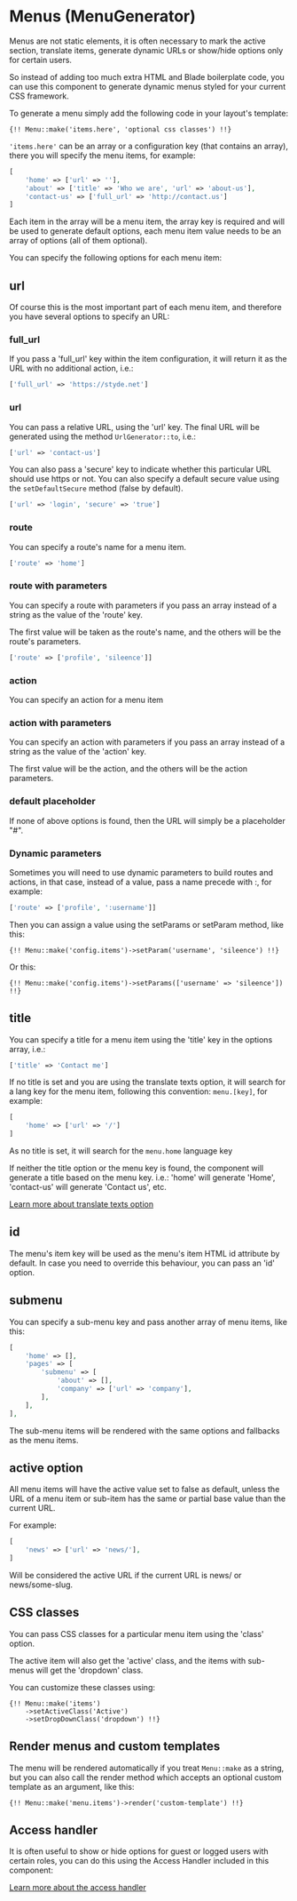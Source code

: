 # Menus (MenuGenerator)

Menus are not static elements,  it is often necessary to mark the active section, translate items, generate dynamic URLs or show/hide options only for certain users.

So instead of adding too much extra HTML and Blade boilerplate code, you can use this component to generate dynamic menus styled for your current CSS framework.

To generate a menu simply add the following code in your layout's template:

```blade
{!! Menu::make('items.here', 'optional css classes') !!}
```

`'items.here'` can be an array or a configuration key (that contains an array), there you will specify the menu items, for example:

```php
[
	'home' => ['url' => ''],
	'about' => ['title' => 'Who we are', 'url' => 'about-us'],
	'contact-us' => ['full_url' => 'http://contact.us']
]
```

Each item in the array will be a menu item, the array key is required and will be used to generate default options, each menu item value needs to be an array of options (all of them optional).

You can specify the following options for each menu item:

## url

Of course this is the most important part of each menu item, and therefore you have several options to specify an URL:

### full_url

If you pass a 'full_url' key within the item configuration, it will return it as the URL with no additional action, i.e.:

```php
['full_url' => 'https://styde.net']
```

### url

You can pass a relative URL, using the 'url' key. The final URL will be generated using the method `UrlGenerator::to`, i.e.:

```php
['url' => 'contact-us']
```

You can also pass a 'secure' key to indicate whether this particular URL should use https or not. You can also specify a default secure value using the `setDefaultSecure` method (false by default).

```php
['url' => 'login', 'secure' => 'true']
```

### route

You can specify a route's name for a menu item.

```php
['route' => 'home']
```

### route with parameters

You can specify a route with parameters if you pass an array instead of a string as the value of the 'route' key.

The first value will be taken as the route's name, and the others will be the route's parameters.

```php
['route' => ['profile', 'sileence']]
```

### action

You can specify an action for a menu item

### action with parameters

You can specify an action with parameters if you pass an array instead of a string as the value of the 'action' key.

The first value will be the action, and the others will be the action parameters.

### default placeholder

If none of above options is found, then the URL will simply be a placeholder "#".

### Dynamic parameters

Sometimes you will need to use dynamic parameters to build routes and actions, in that case, instead of a value, pass a name precede with :, for example:

```php
['route' => ['profile', ':username']]
```

Then you can assign a value using the setParams or setParam method, like this:

```blade
{!! Menu::make('config.items')->setParam('username', 'sileence') !!}
```

Or this:

```blade
{!! Menu::make('config.items')->setParams(['username' => 'sileence']) !!}
```

## title

You can specify a title for a menu item using the 'title' key in the options array, i.e.:

```php
['title' => 'Contact me']
```

If no title is set and you are using the translate texts option, it will search for a lang key for the menu item, following this convention: `menu.[key]`, for example:

```php
[
    'home' => ['url' => '/']
]
```

As no title is set, it will search for the `menu.home` language key

If neither the title option or the menu key is found, the component will generate a title based on the menu key. i.e.: 'home' will generate 'Home', 'contact-us' will generate 'Contact us', etc.

[Learn more about translate texts option](internationalization.md)

## id

The menu's item key will be used as the menu's item HTML id attribute by default. In case you need to override this behaviour, you can pass an 'id' option.

## submenu

You can specify a sub-menu key and pass another array of menu items, like this:

```php
[
    'home' => [],
    'pages' => [
        'submenu' => [
            'about' => [],
            'company' => ['url' => 'company'],
        ],
    ],
],
```

The sub-menu items will be rendered with the same options and fallbacks as the menu items.

## active option

All menu items will have the active value set to false as default, unless the URL of a menu item or sub-item has the same or partial base value than the current URL.

For example: 

```php
[
    'news' => ['url' => 'news/'],
]
```

Will be considered the active URL if the current URL is news/ or news/some-slug.

## CSS classes

You can pass CSS classes for a particular menu item using the 'class' option.

The active item will also get the 'active' class, and the items with sub-menus will get the 'dropdown' class.

You can customize these classes using:

```blade
{!! Menu::make('items')
    ->setActiveClass('Active')
    ->setDropDownClass('dropdown') !!}
```

## Render menus and custom templates

The menu will be rendered automatically if you treat `Menu::make` as a string, but you can also call the render method which accepts an optional custom template as an argument, like this:

```blade
{!! Menu::make('menu.items')->render('custom-template') !!}
```

## Access handler

It is often useful to show or hide options for guest or logged users with certain roles, you can do this using the Access Handler included in this component:

[Learn more about the access handler](access-handler.md)